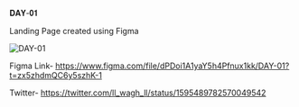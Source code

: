 𝐃𝐀𝐘-𝟎𝟏

Landing Page created using Figma

![DAY-01](https://user-images.githubusercontent.com/85480387/203625582-afb58b6a-b944-42e7-a62c-5335bd27f7e8.jpg)


Figma Link-
https://www.figma.com/file/dPDoi1A1yaY5h4Pfnux1kk/DAY-01?t=zx5zhdmQC6y5szhK-1

Twitter-
https://twitter.com/ll_wagh_ll/status/1595489782570049542
